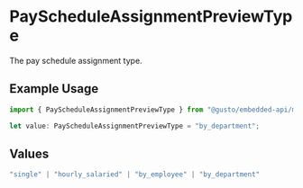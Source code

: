 # PayScheduleAssignmentPreviewType

The pay schedule assignment type.

## Example Usage

```typescript
import { PayScheduleAssignmentPreviewType } from "@gusto/embedded-api/models/components/payscheduleassignmentpreview.js";

let value: PayScheduleAssignmentPreviewType = "by_department";
```

## Values

```typescript
"single" | "hourly_salaried" | "by_employee" | "by_department"
```